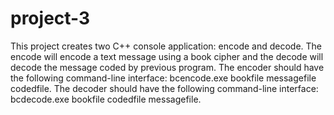 # project-3
This project creates two C++ console application: encode and decode.
The encode will encode a text message using a book cipher and the decode will decode the message coded by previous program.
The encoder should have the following command-line interface:
bcencode.exe bookfile messagefile codedfile.
The decoder should have the following command-line interface:
bcdecode.exe bookfile codedfile messagefile.
